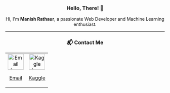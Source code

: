 <div align="center">

### Hello, There! 👋  
Hi, I'm **Manish Rathaur**, a passionate Web Developer and Machine Learning enthusiast.

---

### 📬 Contact Me  
<table>
  <tr>
    <td align="center">
      <a href="mailto:mrathaur704@gmail.com" title="Email">
        <img src="https://img.icons8.com/ios-filled/50/4caf50/new-post.png" alt="Email Icon" width="50">
        <p>Email</p>
      </a>
    </td>
    <td align="center">
      <a href="https://www.kaggle.com/manishrathaur" title="Kaggle Profile">
        <img src="https://img.icons8.com/color/48/000000/kaggle.png" alt="Kaggle Icon" width="50">
        <p>Kaggle</p>
      </a>
    </td>
  </tr>
</table>

</div>
